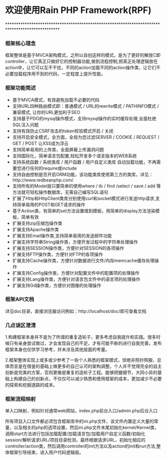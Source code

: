 <h1>欢迎使用Rain PHP Framework(RPF)</h1>
************************************************************************************************
<h3>框架核心理念</h3>
框架整体是基于MVCA架构模式，之所以自创这样的模式，是为了更好的解放C即controller，让它真正只做好它的控制器功能,做到流程控制,把真正处理逻辑放在action中，让它可以互不干扰，不同的action加载不同的action操作类，让它们不必要加载程序用不到的代码，一定程度上提升性能。

<h3>框架功能简述</h3>
<ul>
	<li>基于MVCA模式，有效避免加载不必要的代码</li>
	<li>支持URL四种路由模式即：普通模式 / URL的rewrite模式 / PATHINFO模式 / 兼容模式, 让你的URL更加利于SEO</li>
	<li>支持基于PDO的mysql操作模式，支持mysql操作的实时缓存处理,全面杜绝SQL注入问题</li>
	<li>支持有效防止CSRF攻击的token校验模式开启 / 关闭</li>
	<li>支持开启安全模式，全方面，全局为您过滤SERVER / COOKIE / REQUEST / GET / POST 让XSS成为浮云</li>
	<li>支持简单易用的上传类，全面屏蔽上传漏洞问题</li>
	<li>支持国际化，简单语言包配置,轻松开发多个语言版本的WEB系统</li>
	<li>支持系统函数 / 系统类库 / 用户函数 / 用户自定义类库 自动加载功能，不再需要您进行任何的require或include</li>
	<li>支持自由控制是否开启ORM功能，该功能类库使用第三方的类库，详见：http://www.redbeanphp.com/</li>
	<li>支持所有的Model层只要简单的使用where / tb / find /select / save / add 等方法就可轻松操作数据库，无需自己编写SQL语句</li>
	<li>扩展了Http和HttpClient类库分别使用curl和socket模式进行发送http请求,支持简单易用的POST和GET请求的操作</li>
	<li>基于Action类，有简单的set方法设置值到模板，用简单的display方法渲染模板，简单有效</li>
	<li>扩展支持zip压缩包操作类</li>
	<li>扩展支持Apache操作类</li>
	<li>扩展支持Email操作类,支持简单易用的发送邮件功能</li>
	<li>扩展支持字符串String操作类，方便开发过程中的字符串处理操作</li>
	<li>扩展支持SESSION操作类，方便针对SESSION的各项操作</li>
	<li>扩展支持FTP操作类，方便针对FTP的各项操作</li>
	<li>扩展支持Cache操作类，方便针对数据进行文件/内存memcache缓存处理操作</li>
	<li>扩展支持Config操作类，方便针对配置文件中的配置项的处理操作</li>
	<li>扩展支持Lang操作类，方便针对语言包文件中的语言项的处理操作</li>
	<li>扩展支持Gd操作类，方便针对图像的处理操作</li>
</ul>

<h3>框架API文档</h3>
详见doc目录，直接浏览器访问例如：http://localhost/doc/即可查看文档

<h3>几点误区澄清</h3>

1.构建框架本身并不是为了所谓的重复造轮子，更多考虑自我提升和实践。很多时候只有亲身尝试做过，才会发现自己的不足，才有可能不断的进行自我完善。发布框架本身也仅供学习参考，并未涉及其他层面的考量。

2.框架整体实现上或多或少参考了一些个人熟悉的框架模式，但绝非照抄照搬，总体而言是在借鉴的基础上做更多的自己认可的架构调整。个人并不觉得完全的自主创新是完美的方案，否则更像是重复的造轮子工程。能够把握细节，大同小异的基础上构建自己的创新点，不仅仅可以减少熟悉和使用框架的成本，更加减少不必要的探索和挖掘道路的成本。

<h3>框架流程映射</h3>

单入口映射，例如针对通常web网站，index.php前台入口/admin.php后台入口

所有项目入口文件都必须包含框架库中的ini.php文件，该文件内置定义大量的常量，以及相关的php的选项设置，然后ini.php文件末尾初始化kernel/Kernel类，调用start方法进行包括加载配置/加载语言包/加载用户自定义函数/初始化session/解析请求URL/项目目录检测，最终根据请求URL，初始化相应的controller/action类，然后调用controller的init方法以及action的init和run方法,整体框架引导结束，进入用户代码逻辑层。
